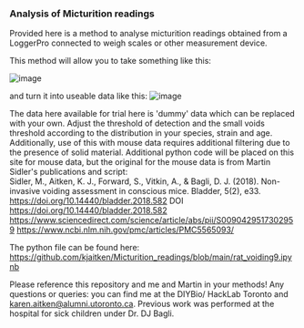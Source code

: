 ### Analysis of Micturition readings
Provided here is a method to analyse micturition readings obtained from a LoggerPro connected to weigh scales or other measurement device. 

This method will allow you to take something like this: 

![image](https://github.com/kjaitken/Micturition_readings/assets/13381429/a8ee7988-f660-4593-be24-b2e530d64acc)

and turn it into useable data like this: 
![image](https://github.com/kjaitken/Micturition_readings/assets/13381429/43a73541-70d0-4abe-9141-d5bb4eaed1ef)

The data here available for trial here is 'dummy' data which can be replaced with your own. 
Adjust the threshold of detection and the small voids threshold according to the distribution in your species, strain and age. Additionally, use of this with mouse data requires additional filtering due to the presence of solid material. Additional python code will be placed on this site for mouse data, but the original for the mouse data is from Martin Sidler's publications and script:  
Sidler, M., Aitken, K. J., Forward, S., Vitkin, A., & Bagli, D. J. (2018). Non-invasive voiding assessment in conscious mice. Bladder, 5(2), e33. https://doi.org/10.14440/bladder.2018.582  DOI https://doi.org/10.14440/bladder.2018.582
https://www.sciencedirect.com/science/article/abs/pii/S0090429517302959
https://www.ncbi.nlm.nih.gov/pmc/articles/PMC5565093/

The python file can be found here: https://github.com/kjaitken/Micturition_readings/blob/main/rat_voiding9.ipynb

Please reference this repository and me and Martin in your methods!
Any questions or queries: you can find me at the DIYBio/ HackLab Toronto and karen.aitken@alumni.utoronto.ca. 
Previous work was performed at the hospital for sick children under Dr. DJ Bagli. 
